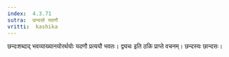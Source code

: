 ```yaml
---
index:  4.3.71
sutra:  छन्दसो यदणौ
vritti:  kashika 
---
```


छन्दःशब्दाद् भवव्याख्यानयोरर्थयोः यदणौ प्रत्ययौ भवतः। द्व्यचः इति ठकि प्राप्ते वचनम्। छन्दस्यः छान्दसः।

